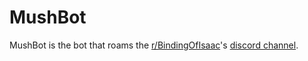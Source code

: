 # MushBot

MushBot is the bot that roams the [r/BindingOfIsaac](https://www.reddit.com/r/bindingofisaac)'s [discord channel](https://discordapp.com/invite/0gonaBVBNISD5tpz).
